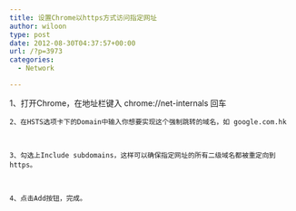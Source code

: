 ```yaml
---
title: 设置Chrome以https方式访问指定网址
author: wiloon
type: post
date: 2012-08-30T04:37:57+00:00
url: /?p=3973
categories:
  - Network

---
```




<div id="blog_content">
  1、打开Chrome，在地址栏键入 chrome://net-internals 回车


<div id="blog_content">
  
    2、在HSTS选项卡下的Domain中输入你想要实现这个强制跳转的域名，如 google.com.hk
  
  
  
    3、勾选上Include subdomains，这样可以确保指定网址的所有二级域名都被重定向到https。
  
  
  
    4、点击Add按钮，完成。
  
